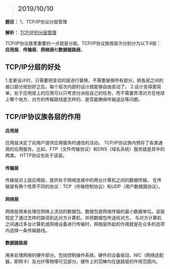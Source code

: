 > ## 2019/10/10

**题目：** 1、TCP/IP协议分层管理

**解析：**  [TCP/IP的分层管理](TCP/IP的分层管理) 

TCP/IP协议族里重要的一点就是分层。TCP/IP协议族按层次分别分为以下4层：**应用层**、**传输层**、**网络层**和**数据链路层**。

## TCP/IP分层的好处

1.变更设计时，只需要把变动的层进行替换，不需要替换所有部分。把各层之间的接口部分规划好之后，每个层次内部的设计就能够自由变动了。
2.设计变得更简单。处于应用层上的应用可以只考虑分派给自己的任务，而不需要弄清对方在地球上哪个地方、对方的传输路线是怎样的、是否能确保传输送达等问题。

## TCP/IP协议族各层的作用

#### 应用层

应用层决定了向用户提供应用服务时通信的活动。
TCP/IP协议族内预存了各类通用的应用服务。比如，FTP（文件传输协议）和DNS（域名系统）服务就是其中的两类。
HTTP协议也处于该层。

#### 传输层

传输层对上层应用层，提供处于网络连接中的两台计算机之间的数据传输。
在传输层有两个性质不同的协议：TCP（传输控制协议）和UDP（用户数据报协议）。

#### 网络层

网络层用来处理在网络上流动的数据包。数据包是网络传输的最小数据单位。该层规定了通过怎样的路径到达对方计算机，并把数据包传送给对方。
与对方计算机之间通过多台计算机或网络设备进行传输时，网络层所起的作用就是在众多的选项内选择一条传输路线。

#### 数据链路层

用来处理网络的硬件部分。包括控制操作系统、硬件的设备驱动、NIC（网络适配器，即网卡）及光纤等物理可见部分。硬件上的范畴均在链路层的作用范围内。